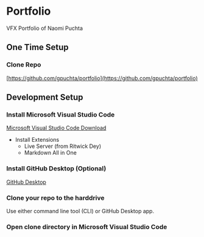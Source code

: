 # Portfolio

VFX Portfolio of Naomi Puchta

## One Time Setup

### Clone Repo

[https://github.com/gpuchta/portfolio](https://github.com/gpuchta/portfolio)

## Development Setup

### Install Microsoft Visual Studio Code

[Microsoft Visual Studio Code Download](https://code.visualstudio.com/download)

* Install Extensions
  * Live Server (from Ritwick Dey)
  * Markdown All in One


### Install GitHub Desktop (Optional)

[GitHub Desktop](https://desktop.github.com/download/)

### Clone your repo to the harddrive

Use either command line tool (CLI) or GitHub Desktop app.

### Open clone directory in Microsoft Visual Studio Code


<!-- //in order to make comments that hide like this (do not show on the webpage, use cntrl + / to hide it) -->
